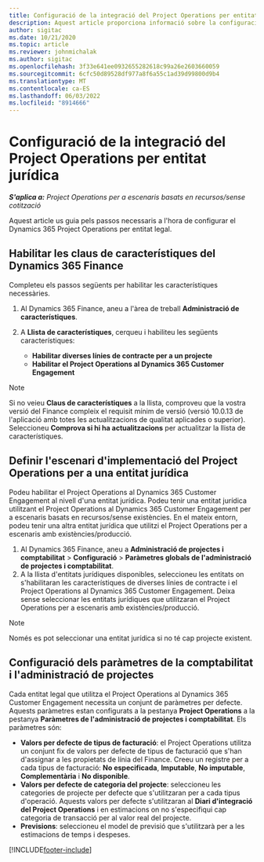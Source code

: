 ```yaml
---
title: Configuració de la integració del Project Operations per entitat jurídica
description: Aquest article proporciona informació sobre la configuració de la integració per entitat jurídica al Project Operations.
author: sigitac
ms.date: 10/21/2020
ms.topic: article
ms.reviewer: johnmichalak
ms.author: sigitac
ms.openlocfilehash: 3f33e641ee0932655282618c99a26e2603660059
ms.sourcegitcommit: 6cfc50d89528df977a8f6a55c1ad39d99800d9b4
ms.translationtype: MT
ms.contentlocale: ca-ES
ms.lasthandoff: 06/03/2022
ms.locfileid: "8914666"
---
```

# <a name="configure-project-operations-integration-per-legal-entity"></a>Configuració de la integració del Project Operations per entitat jurídica 

_**S'aplica a:** Project Operations per a escenaris basats en recursos/sense cotització_

Aquest article us guia pels passos necessaris a l'hora de configurar el Dynamics 365 Project Operations per entitat legal.

## <a name="enable-feature-keys-in-dynamics-365-finance"></a>Habilitar les claus de característiques del Dynamics 365 Finance

Completeu els passos següents per habilitar les característiques necessàries.

1. Al Dynamics 365 Finance, aneu a l'àrea de treball **Administració de característiques**.
2. A **Llista de característiques**, cerqueu i habiliteu les següents característiques:
  
    - **Habilitar diverses línies de contracte per a un projecte**
    - **Habilitar el Project Operations al Dynamics 365 Customer Engagement**

> [!NOTE]
> Si no veieu **Claus de característiques** a la llista, comproveu que la vostra versió del Finance compleix el requisit mínim de versió (versió 10.0.13 de l'aplicació amb totes les actualitzacions de qualitat aplicades o superior). Seleccioneu **Comprova si hi ha actualitzacions** per actualitzar la llista de característiques.

## <a name="define-the-project-operations-deployment-scenario-for-a-legal-entity"></a>Definir l'escenari d'implementació del Project Operations per a una entitat jurídica

Podeu habilitar el Project Operations al Dynamics 365 Customer Engagement al nivell d'una entitat jurídica. Podeu tenir una entitat jurídica utilitzant el Project Operations al Dynamics 365 Customer Engagement per a escenaris basats en recursos/sense existències. En el mateix entorn, podeu tenir una altra entitat jurídica que utilitzi el Project Operations per a escenaris amb existències/producció.

1. Al Dynamics 365 Finance, aneu a **Administració de projectes i comptabilitat** > **Configuració** > **Paràmetres globals de l'administració de projectes i comptabilitat**.
2. A la llista d'entitats jurídiques disponibles, seleccioneu les entitats on s'habilitaran les característiques de diverses línies de contracte i el Project Operations al Dynamics 365 Customer Engagement. Deixa sense seleccionar les entitats jurídiques que utilitzaran el Project Operations per a escenaris amb existències/producció.

> [!NOTE]
> Només es pot seleccionar una entitat jurídica si no té cap projecte existent.

## <a name="configure-project-management-and-accounting-parameters"></a>Configuració dels paràmetres de la comptabilitat i l'administració de projectes

Cada entitat legal que utilitza el Project Operations al Dynamics 365 Customer Engagement necessita un conjunt de paràmetres per defecte. Aquests paràmetres estan configurats a la pestanya **Project Operations** a la pestanya **Paràmetres de l'administració de projectes i comptabilitat**. Els paràmetres són:

  - **Valors per defecte de tipus de facturació**: el Project Operations utilitza un conjunt fix de valors per defecte de tipus de facturació que s'han d'assignar a les propietats de línia del Finance. Creeu un registre per a cada tipus de facturació: **No especificada**, **Imputable**, **No imputable**, **Complementària** i **No disponible**.
  - **Valors per defecte de categoria del projecte**: seleccioneu les categories de projecte per defecte que s'utilitzaran per a cada tipus d'operació. Aquests valors per defecte s'utilitzaran al **Diari d'integració del Project Operations** i en estimacions on no s'especifiqui cap categoria de transacció per al valor real del projecte.
  - **Previsions**: seleccioneu el model de previsió que s'utilitzarà per a les estimacions de temps i despeses.


[!INCLUDE[footer-include](../includes/footer-banner.md)]